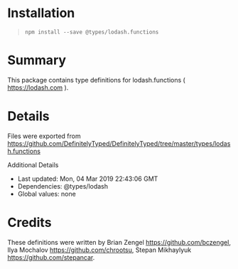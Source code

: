 # Installation
> `npm install --save @types/lodash.functions`

# Summary
This package contains type definitions for lodash.functions ( https://lodash.com ).

# Details
Files were exported from https://github.com/DefinitelyTyped/DefinitelyTyped/tree/master/types/lodash.functions

Additional Details
 * Last updated: Mon, 04 Mar 2019 22:43:06 GMT
 * Dependencies: @types/lodash
 * Global values: none

# Credits
These definitions were written by Brian Zengel <https://github.com/bczengel>, Ilya Mochalov <https://github.com/chrootsu>, Stepan Mikhaylyuk <https://github.com/stepancar>.
